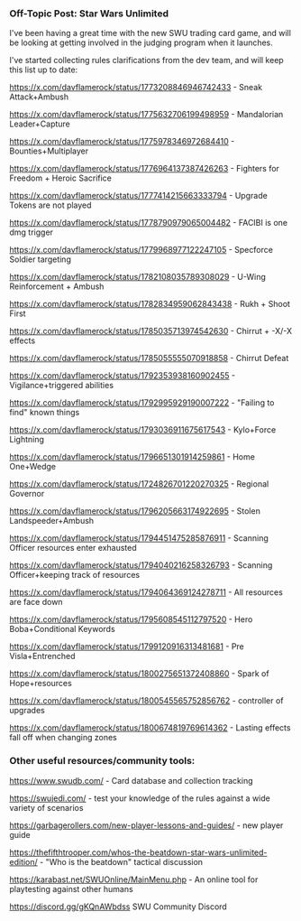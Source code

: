 ### Off-Topic Post: Star Wars Unlimited

I've been having a great time with the new SWU trading card game, and will be looking at getting involved in the judging program when it launches.

I've started collecting rules clarifications from the dev team, and will keep this list up to date:


<https://x.com/davflamerock/status/1773208846946742433> - Sneak Attack+Ambush 

<https://x.com/davflamerock/status/1775632706199498959> - Mandalorian Leader+Capture

<https://x.com/davflamerock/status/1775978346972684410> - Bounties+Multiplayer 

<https://x.com/davflamerock/status/1776964137387426263> - Fighters for Freedom + Heroic Sacrifice 

<https://x.com/davflamerock/status/1777414215663333794> - Upgrade Tokens are not played 

<https://x.com/davflamerock/status/1778790979065004482> - FACIBI is one dmg trigger 

<https://x.com/davflamerock/status/1779968977122247105> - Specforce Soldier targeting 

<https://x.com/davflamerock/status/1782108035789308029> - U-Wing Reinforcement + Ambush 

<https://x.com/davflamerock/status/1782834959062843438> - Rukh + Shoot First 

<https://x.com/davflamerock/status/1785035713974542630> - Chirrut + -X/-X effects 

<https://x.com/davflamerock/status/1785055555070918858> - Chirrut Defeat

<https://x.com/davflamerock/status/1792353938160902455> - Vigilance+triggered abilities

<https://x.com/davflamerock/status/1792995929190007222> - "Failing to find" known things 

<https://x.com/davflamerock/status/1793036911675617543> - Kylo+Force Lightning 

<https://x.com/davflamerock/status/1796651301914259861> - Home One+Wedge

<https://x.com/davflamerock/status/1724826701220270325> - Regional Governor 

<https://x.com/davflamerock/status/1796205663174922695> - Stolen Landspeeder+Ambush 

<https://x.com/davflamerock/status/1794451475285876911> - Scanning Officer resources enter exhausted 

<https://x.com/davflamerock/status/1794040216258326793> - Scanning Officer+keeping track of resources 

<https://x.com/davflamerock/status/1794064369124278711> - All resources are face down 

<https://x.com/davflamerock/status/1795608545112797520> - Hero Boba+Conditional Keywords 

<https://x.com/davflamerock/status/1799120916313481681> - Pre Visla+Entrenched

<https://x.com/davflamerock/status/1800275651372408860> - Spark of Hope+resources

<https://x.com/davflamerock/status/1800545565752856762> - controller of upgrades

<https://x.com/davflamerock/status/1800674819769614362> - Lasting effects fall off when changing zones
 
### Other useful resources/community tools:

<https://www.swudb.com/> - Card database and collection tracking

<https://swujedi.com/> - test your knowledge of the rules against a wide variety of scenarios

<https://garbagerollers.com/new-player-lessons-and-guides/> - new player guide

<https://thefifthtrooper.com/whos-the-beatdown-star-wars-unlimited-edition/>  - "Who is the beatdown" tactical discussion

<https://karabast.net/SWUOnline/MainMenu.php> - An online tool for playtesting against other humans

<https://discord.gg/gKQnAWbdss> SWU Community Discord